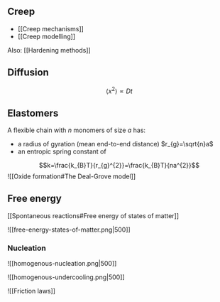 ## Creep
- [[Creep mechanisms]]
- [[Creep modelling]]

Also: [[Hardening methods]]
## Diffusion
$$
\langle x^{2} \rangle \propto Dt
$$

## Elastomers
A flexible chain with $n$ monomers of size $a$ has:
- a radius of gyration (mean end-to-end distance) $r_{g}=\sqrt{n}a$
- an entropic spring constant of

$$k=\frac{k_{B}T}{r_{g}^{2}}=\frac{k_{B}T}{na^{2}}$$
![[Oxide formation#The Deal-Grove model]]
## Free energy
[[Spontaneous reactions#Free energy of states of matter]]

![[free-energy-states-of-matter.png|500]]

### Nucleation

![[homogenous-nucleation.png|500]]

![[homogenous-undercooling.png|500]]


![[Friction laws]]